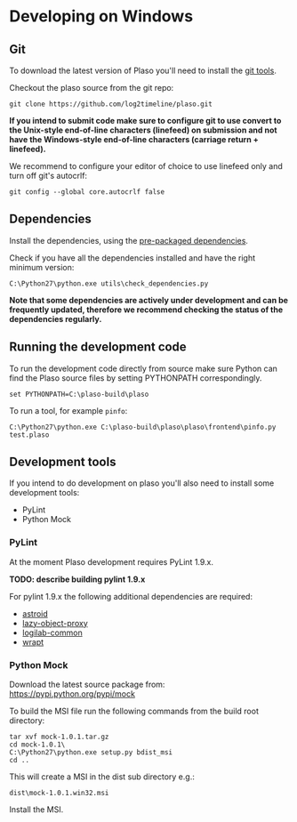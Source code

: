 # Developing on Windows

## Git
To download the latest version of Plaso you'll need to install the 
[git tools](http://git-scm.com/downloads).

Checkout the plaso source from the git repo:
```
git clone https://github.com/log2timeline/plaso.git
```

**If you intend to submit code make sure to configure git to use convert to the 
Unix-style end-of-line characters (linefeed) on submission and not have the 
Windows-style end-of-line characters (carriage return + linefeed).** 

We recommend to configure your editor of choice to use linefeed only and turn 
off git's autocrlf:
```
git config --global core.autocrlf false
```

## Dependencies

Install the dependencies, using the 
[pre-packaged dependencies](Dependencies.html#Windows).

Check if you have all the dependencies installed and have the right minimum 
version:
```
C:\Python27\python.exe utils\check_dependencies.py
```

**Note that some dependencies are actively under development and can be 
frequently updated, therefore we recommend checking the status of the 
dependencies regularly.**

## Running the development code
To run the development code directly from source make sure Python can find the 
Plaso source files by setting PYTHONPATH correspondingly.
```
set PYTHONPATH=C:\plaso-build\plaso
```

To run a tool, for example `pinfo`:
```
C:\Python27\python.exe C:\plaso-build\plaso\plaso\frontend\pinfo.py test.plaso
```

## Development tools
If you intend to do development on plaso you'll also need to install some 
development tools:

* PyLint
* Python Mock

### PyLint
At the moment Plaso development requires PyLint 1.9.x.

**TODO: describe building pylint 1.9.x**

For pylint 1.9.x the following additional dependencies are required:
* [astroid](https://pypi.python.org/pypi/astroid)
* [lazy-object-proxy](https://pypi.python.org/pypi/lazy-object-proxy)
* [logilab-common](https://pypi.python.org/pypi/logilab-common)
* [wrapt](https://pypi.python.org/pypi/wrapt)

### Python Mock
Download the latest source package from: https://pypi.python.org/pypi/mock

To build the MSI file run the following commands from the build root directory:
```
tar xvf mock-1.0.1.tar.gz
cd mock-1.0.1\
C:\Python27\python.exe setup.py bdist_msi
cd ..
```

This will create a MSI in the dist sub directory e.g.:
```
dist\mock-1.0.1.win32.msi
```

Install the MSI.
